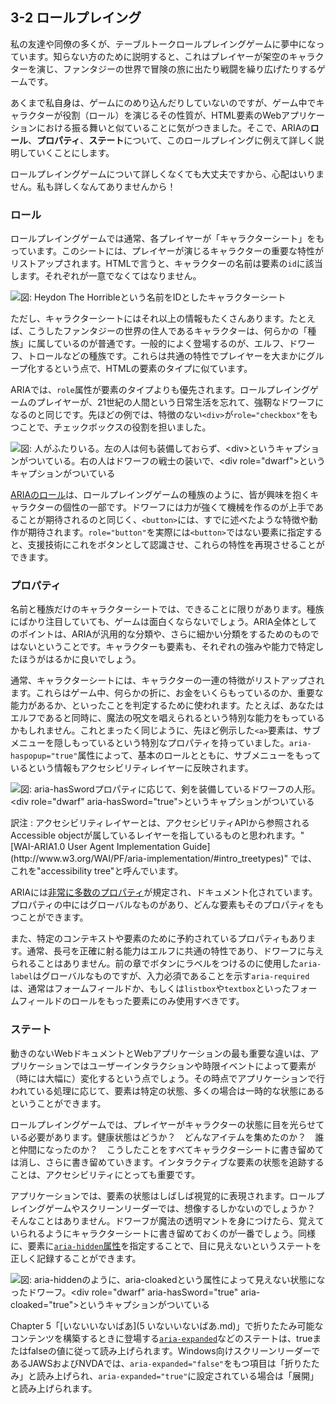 ## 3-2 ロールプレイング

私の友達や同僚の多くが、テーブルトークロールプレイングゲームに夢中になっています。知らない方のために説明すると、これはプレイヤーが架空のキャラクターを演じ、ファンタジーの世界で冒険の旅に出たり戦闘を繰り広げたりするゲームです。

あくまで私自身は、ゲームにのめり込んだりしていないのですが、ゲーム中でキャラクターが役割（ロール）を演じるその性質が、HTML要素のWebアプリケーションにおける振る舞いと似ていることに気がつきました。そこで、ARIAの**ロール**、**プロパティ**、**ステート**について、このロールプレイングに例えて詳しく説明していくことにします。

ロールプレイングゲームについて詳しくなくても大丈夫ですから、心配はいりません。私も詳しくなんてありませんから！

### ロール

ロールプレイングゲームでは通常、各プレイヤーが「キャラクターシート」をもっています。このシートには、プレイヤーが演じるキャラクターの重要な特性がリストアップされます。HTMLで言うと、キャラクターの名前は要素の`id`に該当します。それぞれが一意でなくてはなりません。

![図: Heydon The Horribleという名前をIDとしたキャラクターシート](img-3-2_01.png)

ただし、キャラクターシートにはそれ以上の情報もたくさんあります。たとえば、こうしたファンタジーの世界の住人であるキャラクターは、何らかの「種族」に属しているのが普通です。一般的によく登場するのが、エルフ、ドワーフ、トロールなどの種族です。これらは共通の特性でプレイヤーを大まかにグループ化するという点で、HTMLの要素のタイプに似ています。

ARIAでは、`role`属性が要素のタイプよりも優先されます。ロールプレイングゲームのプレイヤーが、21世紀の人間という日常生活を忘れて、強靭なドワーフになるのと同じです。先ほどの例では、特徴のない`<div>`が`role="checkbox"`をもつことで、チェックボックスの役割を担いました。

![図: 人がふたりいる。左の人は何も装備しておらず、&lt;div&gt;というキャプションがついている。右の人はドワーフの戦士の装いで、&lt;div role=&quot;dwarf&quot;&gt;というキャプションがついている](img-3-2_02.png)

[ARIAのロール](http://www.w3.org/TR/wai-aria/roles)は、ロールプレイングゲームの種族のように、皆が興味を抱くキャラクターの個性の一部です。ドワーフには力が強くて機械を作るのが上手であることが期待されるのと同じく、`<button>`には、すでに述べたような特徴や動作が期待されます。`role="button"`を実際には`<button>`ではない要素に指定すると、支援技術にこれをボタンとして認識させ、これらの特性を再現させることができます。

### プロパティ

名前と種族だけのキャラクターシートでは、できることに限りがあります。種族にばかり注目していても、ゲームは面白くならないでしょう。ARIA全体としてのポイントは、ARIAが汎用的な分類や、さらに細かい分類をするためのものではないということです。キャラクターも要素も、それぞれの強みや能力で特定したほうがはるかに良いでしょう。

通常、キャラクターシートには、キャラクターの一連の特徴がリストアップされます。これらはゲーム中、何らかの折に、お金をいくらもっているのか、重要な能力があるか、といったことを判定するために使われます。たとえば、あなたはエルフであると同時に、魔法の呪文を唱えられるという特別な能力をもっているかもしれません。これとまったく同じように、先ほど例示した`<a>`要素は、サブメニューを隠しもっているという特別なプロパティを持っていました。`aria-haspopup="true"`属性によって、基本のロールとともに、サブメニューをもっているという情報もアクセシビリティレイヤーに反映されます。

![図: aria-hasSwordプロパティに応じて、剣を装備しているドワーフの人形。&lt;div role=&quot;dwarf&quot; aria-hasSword=&quot;true&quot;&gt;というキャプションがついている](img-3-2_03.png)

<div class="notice" markdown="1">
訳注
: アクセシビリティレイヤーとは、アクセシビリティAPIから参照されるAccessible objectが属しているレイヤーを指しているものと思われます。"[WAI-ARIA1.0 User Agent Implementation Guide](http://www.w3.org/WAI/PF/aria-implementation/#intro_treetypes)" では、これを"accessibility tree"と呼んでいます。
</div>

ARIAには[非常に多数のプロパティ](http://www.w3.org/TR/wai-aria/states_and_properties)が規定され、ドキュメント化されています。プロパティの中にはグローバルなものがあり、どんな要素もそのプロパティをもつことができます。

また、特定のコンテキストや要素のために予約されているプロパティもあります。通常、長弓を正確に射る能力はエルフに共通の特性であり、ドワーフに与えられることはありません。前の章でボタンにラベルをつけるのに使用した`aria-label`はグローバルなものですが、入力必須であることを示す`aria-required`は、通常はフォームフィールドか、もしくは`listbox`や`textbox`といったフォームフィールドのロールをもった要素にのみ使用すべきです。

### ステート

動きのないWebドキュメントとWebアプリケーションの最も重要な違いは、アプリケーションではユーザーインタラクションや時限イベントによって要素が（時には大幅に）変化するという点でしょう。その時点でアプリケーションで行われている処理に応じて、要素は特定の状態、多くの場合は一時的な状態にあるということができます。

ロールプレイングゲームでは、プレイヤーがキャラクターの状態に目を光らせている必要があります。健康状態はどうか？　どんなアイテムを集めたのか？　誰と仲間になったのか？　こうしたことをすべてキャラクターシートに書き留めては消し、さらに書き留めていきます。インタラクティブな要素の状態を追跡することは、アクセシビリティにとっても重要です。

アプリケーションでは、要素の状態はしばしば視覚的に表現されます。ロールプレイングゲームやスクリーンリーダーでは、想像するしかないのでしょうか？　そんなことはありません。ドワーフが魔法の透明マントを身につけたら、覚えていられるようにキャラクターシートに書き留めておくのが一番でしょう。同様に、要素に[`aria-hidden`属性](http://www.w3.org/TR/wai-aria/states_and_properties#aria-hidden)を指定することで、目に見えないというステートを正しく記録することができます。

![図: aria-hiddenのように、aria-cloakedという属性によって見えない状態になったドワーフ。&lt;div role=&quot;dwarf&quot; aria-hasSword=&quot;true&quot; aria-cloaked=&quot;true&quot;&gt;というキャプションがついている](img-3-2_04.png)

Chapter 5「[いないいないばあ](5 いないいないばあ.md)」で折りたたみ可能なコンテンツを構築するときに登場する[`aria-expanded`](http://www.w3.org/TR/wai-aria/states_and_properties#aria-expanded)などのステートは、trueまたはfalseの値に従って読み上げられます。Windows向けスクリーンリーダーであるJAWSおよびNVDAでは、`aria-expanded="false"`をもつ項目は「折りたたみ」と読み上げられ、`aria-expanded="true"`に設定されている場合は「展開」と読み上げられます。
